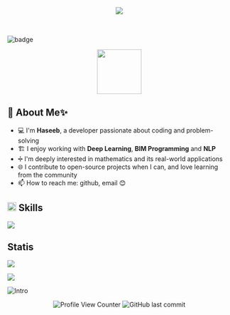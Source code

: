 <p align="center">

<img src="https://github.com/Anmol-Baranwal/Cool-GIFs-For-GitHub/assets/74038190/d48893bd-0757-481c-8d7e-ba3e163feae7" />

<br><br>
![badge](https://glitch-image.vercel.app/api?text=Soy%20Haseeb%20%20%20%20%20%20%20%20%20%20%20%20%20)

<p align="center">
<img src="https://user-images.githubusercontent.com/74038190/216655813-c9147cb2-cfee-4955-b591-52cac08f1f60.gif" width="100">

</p>

<!--
Haseeb is a passionate developer with a strong background in civil engineering and architecture. He specializes in Deep Learning, NLP, and BIM Programming, with expertise in Building Information Modeling (BIM) in Korea. As a developer deeply interested in mathematics and real-world problem-solving, Haseeb also contributes to open-source projects and engages with the programming community. With a dual major in architecture and civil engineering, Haseeb bridges technical and creative domains. His interests span machine learning, artificial intelligence, and data-driven engineering solutions. Reach out via GitHub or email.

하심(Haseeb)은 건축학 및 토목공학을 전공한 개발자로, 딥러닝(Deep Learning), 자연어처리(NLP), 그리고 BIM 프로그래밍에 전문성을 가지고 있습니다. 한국에서 BIM(Building Information Modeling) 분야에 경험이 있으며, 수학과 실제 문제 해결에 깊은 관심을 갖고 있습니다. 오픈 소스 프로젝트에 기여하며 개발자 커뮤니티와의 교류를 소중히 여기고 있습니다. 기계 학습, 인공지능, 데이터 기반의 엔지니어링 솔루션에 관심이 있으며, GitHub 또는 이메일을 통해 연락 가능합니다.
-->

## 👋 About Me✨

- 💻 I'm **Haseeb**, a developer passionate about coding and problem-solving
- 🏗️ I enjoy working with **Deep Learning**, **BIM Programming** and **NLP**
- ➗ I'm deeply interested in mathematics and its real-world applications
- 🌐 I contribute to open-source projects when I can, and love learning from the community
- 📫 How to reach me: github, email 😊

## <img src="https://user-images.githubusercontent.com/74038190/212284087-bbe7e430-757e-4901-90bf-4cd2ce3e1852.gif" width="20"> Skills

[![](https://skillicons.dev/icons?i=ts,py,cs,vue,rust,cpp,c,html,sass,postgresql,solidjs,flutter,fortran,godot,js,jenkins,docker,p5js)]()

## Statis

![](https://github-profile-summary-cards.vercel.app/api/cards/profile-details?username=QuantumNovice&theme=vue)

![](https://github-profile-trophy.vercel.app/?username=QuantumNovice&theme=algolia)

![Intro](https://readme-typing-svg.demolab.com?font=Arial&pause=1000&color=D4D4asdD4&width=435&height=30&lines=Bye!!)

<p align="center">
  <img src="https://komarev.com/ghpvc/?username=QuantumNovice" alt="Profile View Counter" />
  <img src="https://img.shields.io/github/last-commit/QuantumNovice/QuantumNovice" alt="GitHub last commit" />
  
</p>
